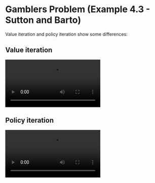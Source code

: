 


# Gamblers Problem (Example 4.3 - Sutton and Barto)
Value iteration and policy iteration show some differences:
## Value iteration
![Watch the video](https://user-images.githubusercontent.com/22523245/112661151-7e2ad500-8e56-11eb-854d-ea78095181ec.mp4)

## Policy iteration
![Watch the video](https://user-images.githubusercontent.com/22523245/112661111-723f1300-8e56-11eb-9ab5-1fa2acdd1d09.mp4)
